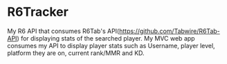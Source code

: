 # R6Tracker

My R6 API that consumes R6Tab's API(https://github.com/Tabwire/R6Tab-API) for displaying stats of the searched player. My MVC web app consumes my API to display player stats such as Username, player level, platform they are on, current rank/MMR and KD.  
